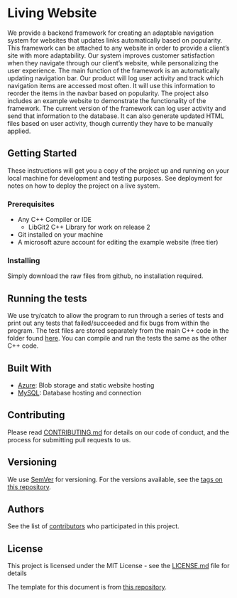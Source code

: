 # Living Website

We provide a backend framework for creating an adaptable navigation system for websites that updates links automatically based on popularity. This framework can be attached to any website in order to provide a client’s site with more adaptability. Our system improves customer satisfaction when they navigate through our client’s website, while personalizing the user experience. The main function of the framework is an automatically updating navigation bar. Our product will log user activity and track which navigation items are accessed most often. It will use this information to reorder the items in the navbar based on popularity. The project also includes an example website to demonstrate the functionality of the framework. The current version of the framework can log user activity and send that information to the database. It can also generate updated HTML files based on user activity, though currently they have to be manually applied.

## Getting Started

These instructions will get you a copy of the project up and running on your local machine for development and testing purposes. See deployment for notes on how to deploy the project on a live system.

### Prerequisites

* Any C++ Compiler or IDE  
  * LibGit2 C++ Library for work on release 2
* Git installed on your machine
* A microsoft azure account for editing the example website (free tier)

### Installing

  Simply download the raw files from github, no installation required.

## Running the tests

We use try/catch to allow the program to run through a series of tests and print out any tests that failed/succeeded and fix bugs from within the program. The test files are stored separately from the main C++ code in the folder found [here](PASTETHELINKHERE.please). You can compile and run the tests the same as the other C++ code.

## Built With

* [Azure](https://azure.microsoft.com/en-us): Blob storage and static website hosting
* [MySQL](https://www.mysql.com/): Database hosting and connection

## Contributing

Please read [CONTRIBUTING.md](https://gist.github.com/PurpleBooth/b24679402957c63ec426) for details on our code of conduct, and the process for submitting pull requests to us.

## Versioning

We use [SemVer](http://semver.org/) for versioning. For the versions available, see the [tags on this repository](https://github.com/jk2429/Living-Website/tags). 

## Authors

See the list of [contributors](https://github.com/jk2429/Living-Website/graphs/contributors) who participated in this project.

## License

This project is licensed under the MIT License - see the [LICENSE.md](/LICENSE) file for details

The template for this document is from [this repository](https://gist.github.com/PurpleBooth/109311bb0361f32d87a2).